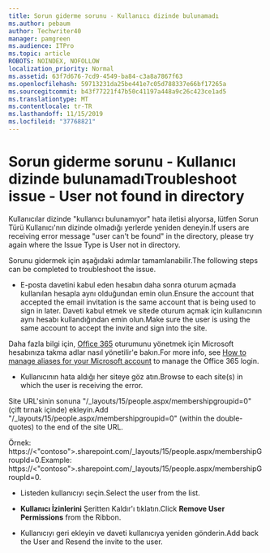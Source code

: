 ```yaml
---
title: Sorun giderme sorunu - Kullanıcı dizinde bulunamadı
ms.author: pebaum
author: Techwriter40
manager: pamgreen
ms.audience: ITPro
ms.topic: article
ROBOTS: NOINDEX, NOFOLLOW
localization_priority: Normal
ms.assetid: 63f7d676-7cd9-4549-ba84-c3a8a7867f63
ms.openlocfilehash: 59713231da25be441e7c05d788337e66bf17265a
ms.sourcegitcommit: b43f77221f47b50c41197a448a9c26c423ce1ad5
ms.translationtype: MT
ms.contentlocale: tr-TR
ms.lasthandoff: 11/15/2019
ms.locfileid: "37768821"
---
```

# <a name="troubleshoot-issue---user-not-found-in-directory"></a><span data-ttu-id="43927-102">Sorun giderme sorunu - Kullanıcı dizinde bulunamadı</span><span class="sxs-lookup"><span data-stu-id="43927-102">Troubleshoot issue - User not found in directory</span></span>

<span data-ttu-id="43927-103">Kullanıcılar dizinde "kullanıcı bulunamıyor" hata iletisi alıyorsa, lütfen Sorun Türü Kullanıcı'nın dizinde olmadığı yerlerde yeniden deneyin.</span><span class="sxs-lookup"><span data-stu-id="43927-103">If users are receiving error message "user can't be found" in the directory, please try again where the Issue Type is User not in directory.</span></span>

<span data-ttu-id="43927-104">Sorunu gidermek için aşağıdaki adımlar tamamlanabilir.</span><span class="sxs-lookup"><span data-stu-id="43927-104">The following steps can be completed to troubleshoot the issue.</span></span>

- <span data-ttu-id="43927-105">E-posta davetini kabul eden hesabın daha sonra oturum açmada kullanılan hesapla aynı olduğundan emin olun.</span><span class="sxs-lookup"><span data-stu-id="43927-105">Ensure the account that accepted the email invitation is the same account that is being used to sign in later.</span></span> <span data-ttu-id="43927-106">Daveti kabul etmek ve sitede oturum açmak için kullanıcının aynı hesabı kullandığından emin olun.</span><span class="sxs-lookup"><span data-stu-id="43927-106">Make sure the user is using the same account to accept the invite and sign into the site.</span></span> 

<span data-ttu-id="43927-107">Daha fazla bilgi için, [Office 365</a> oturumunu yönetmek için Microsoft hesabınıza takma adlar nasıl yönetilir'](https://support.microsoft.com/help/12407/microsoft-account-how-to-manage-aliases)e bakın.</span><span class="sxs-lookup"><span data-stu-id="43927-107">For more info, see [How to manage aliases for your Microsoft account</a> to manage the Office 365 login](https://support.microsoft.com/help/12407/microsoft-account-how-to-manage-aliases).</span></span> 

- <span data-ttu-id="43927-108">Kullanıcının hata aldığı her siteye göz atın.</span><span class="sxs-lookup"><span data-stu-id="43927-108">Browse to each site(s) in which the user is receiving the error.</span></span> 

<span data-ttu-id="43927-109">Site URL'sinin sonuna "/_layouts/15/people.aspx/membershipgroupid=0" (çift tırnak içinde) ekleyin.</span><span class="sxs-lookup"><span data-stu-id="43927-109">Add "/_layouts/15/people.aspx/membershipgroupid=0" (within the double-quotes) to the end of the site URL.</span></span> 

<span data-ttu-id="43927-110">Örnek: https://<"contoso">.sharepoint.com/_layouts/15/people.aspx/membershipGroupId=0.</span><span class="sxs-lookup"><span data-stu-id="43927-110">Example: https://<"contoso">.sharepoint.com/_layouts/15/people.aspx/membershipGroupId=0.</span></span>

- <span data-ttu-id="43927-111">Listeden kullanıcıyı seçin.</span><span class="sxs-lookup"><span data-stu-id="43927-111">Select the user from the list.</span></span>

- <span data-ttu-id="43927-112">**Kullanıcı İzinlerini** Şeritten Kaldır'ı tıklatın.</span><span class="sxs-lookup"><span data-stu-id="43927-112">Click **Remove User Permissions** from the Ribbon.</span></span> 
-  <span data-ttu-id="43927-113">Kullanıcıyı geri ekleyin ve daveti kullanıcıya yeniden gönderin.</span><span class="sxs-lookup"><span data-stu-id="43927-113">Add back the User and Resend the invite to the user.</span></span>

